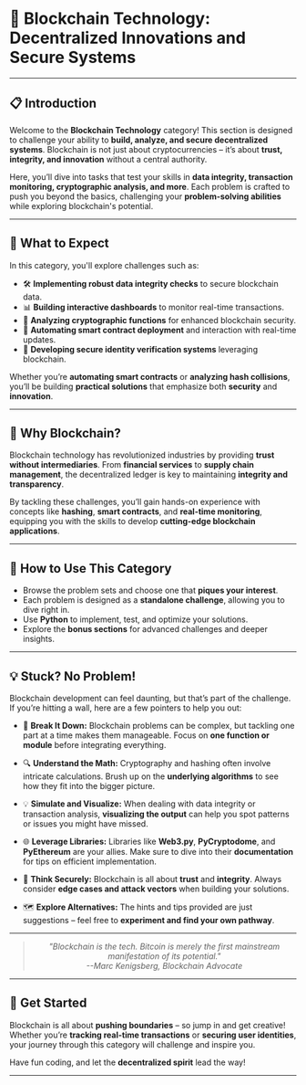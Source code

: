 # 🔗 Blockchain Technology: Decentralized Innovations and Secure Systems

---

## 📋 Introduction
Welcome to the **Blockchain Technology** category! This section is designed to challenge your ability to **build, analyze, and secure decentralized systems**. Blockchain is not just about cryptocurrencies – it’s about **trust, integrity, and innovation** without a central authority. 

Here, you’ll dive into tasks that test your skills in **data integrity, transaction monitoring, cryptographic analysis, and more**. Each problem is crafted to push you beyond the basics, challenging your **problem-solving abilities** while exploring blockchain's potential.

---

## 🌟 What to Expect
In this category, you'll explore challenges such as:

- 🛠️ **Implementing robust data integrity checks** to secure blockchain data.  
- 📊 **Building interactive dashboards** to monitor real-time transactions.  
- 🔑 **Analyzing cryptographic functions** for enhanced blockchain security.  
- 📝 **Automating smart contract deployment** and interaction with real-time updates.  
- 🔐 **Developing secure identity verification systems** leveraging blockchain.  

Whether you’re **automating smart contracts** or **analyzing hash collisions**, you’ll be building **practical solutions** that emphasize both **security** and **innovation**. 

---

## 🎯 Why Blockchain?
Blockchain technology has revolutionized industries by providing **trust without intermediaries**. From **financial services** to **supply chain management**, the decentralized ledger is key to maintaining **integrity and transparency**. 

By tackling these challenges, you’ll gain hands-on experience with concepts like **hashing**, **smart contracts**, and **real-time monitoring**, equipping you with the skills to develop **cutting-edge blockchain applications**.

---

## 📝 How to Use This Category
- Browse the problem sets and choose one that **piques your interest**.  
- Each problem is designed as a **standalone challenge**, allowing you to dive right in.  
- Use **Python** to implement, test, and optimize your solutions.  
- Explore the **bonus sections** for advanced challenges and deeper insights.  

---

## 💡 Stuck? No Problem!
Blockchain development can feel daunting, but that’s part of the challenge. If you’re hitting a wall, here are a few pointers to help you out:

- 🧠 **Break It Down:** Blockchain problems can be complex, but tackling one part at a time makes them manageable. Focus on **one function or module** before integrating everything.  

- 🔍 **Understand the Math:** Cryptography and hashing often involve intricate calculations. Brush up on the **underlying algorithms** to see how they fit into the bigger picture.  

- 💡 **Simulate and Visualize:** When dealing with data integrity or transaction analysis, **visualizing the output** can help you spot patterns or issues you might have missed.  

- 🌐 **Leverage Libraries:** Libraries like **Web3.py**, **PyCryptodome**, and **PyEthereum** are your allies. Make sure to dive into their **documentation** for tips on efficient implementation.  

- 🔐 **Think Securely:** Blockchain is all about **trust** and **integrity**. Always consider **edge cases and attack vectors** when building your solutions.  

- 🗺️ **Explore Alternatives:** The hints and tips provided are just suggestions – feel free to **experiment and find your own pathway**.  

---

<div style="text-align: center;">
<blockquote style="font-style: italic;">"Blockchain is the tech. Bitcoin is merely the first mainstream manifestation of its potential."  
<br>
<span style="text-align: right;">--Marc Kenigsberg, Blockchain Advocate</span>
</blockquote>
</div>

---

## 🚀 Get Started
Blockchain is all about **pushing boundaries** – so jump in and get creative! Whether you’re **tracking real-time transactions** or **securing user identities**, your journey through this category will challenge and inspire you. 

Have fun coding, and let the **decentralized spirit** lead the way!

---
